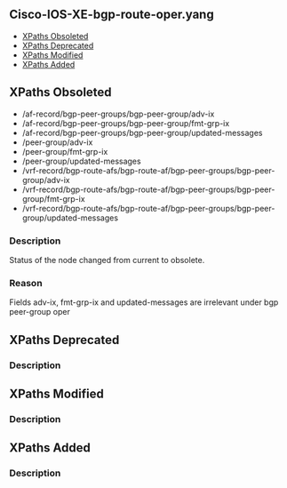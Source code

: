 ## Cisco-IOS-XE-bgp-route-oper.yang


- [XPaths Obsoleted](#xpaths-obsoleted)
- [XPaths Deprecated](#xpaths-deprecated)
- [XPaths Modified](#xpaths-modified)
- [XPaths Added](#xpaths-added)

## XPaths Obsoleted

- /af-record/bgp-peer-groups/bgp-peer-group/adv-ix
- /af-record/bgp-peer-groups/bgp-peer-group/fmt-grp-ix
- /af-record/bgp-peer-groups/bgp-peer-group/updated-messages
- /peer-group/adv-ix
- /peer-group/fmt-grp-ix
- /peer-group/updated-messages
- /vrf-record/bgp-route-afs/bgp-route-af/bgp-peer-groups/bgp-peer-group/adv-ix
- /vrf-record/bgp-route-afs/bgp-route-af/bgp-peer-groups/bgp-peer-group/fmt-grp-ix
- /vrf-record/bgp-route-afs/bgp-route-af/bgp-peer-groups/bgp-peer-group/updated-messages

### Description

Status of the node changed from current to obsolete.

### Reason

Fields adv-ix, fmt-grp-ix and updated-messages are irrelevant under bgp peer-group oper

## XPaths Deprecated

### Description

## XPaths Modified

### Description

## XPaths Added

### Description
